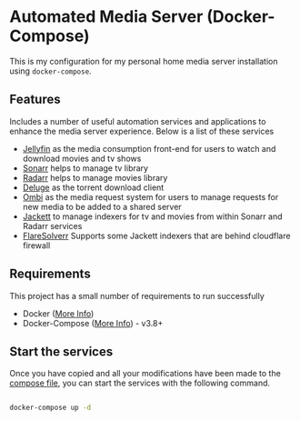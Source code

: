 # Automated Media Server (Docker-Compose)

This is my configuration for my personal home media server installation using `docker-compose`.

## Features

Includes a number of useful automation services and applications to enhance the media server experience. Below is a list of these services

- [Jellyfin](https://jellyfin.org) as the media consumption front-end for users to watch and download movies and tv shows
- [Sonarr](https://sonarr.tv) helps to manage tv library
- [Radarr](https://radarr.video) helps to manage movies library
- [Deluge](https://deluge-torrent.org) as the torrent download client
- [Ombi](https://ombi.io) as the media request system for users to manage requests for new media to be added to a shared server
- [Jackett](https://github.com/Jackett/Jackett) to manage indexers for tv and movies from within Sonarr and Radarr services
- [FlareSolverr](https://www.github.com/FlareSolverr/FlareSolverr) Supports some Jackett indexers that are behind cloudflare firewall

## Requirements

This project has a small number of requirements to run successfully

- Docker ([More Info](https://www.docker.com/get-started))
- Docker-Compose ([More Info](https://docs.docker.com/compose/)) - v3.8+

## Start the services

Once you have copied and all your modifications have been made to the [compose file](/docker-compose.yml), you can start the services with the following command.

```bash

docker-compose up -d

```
